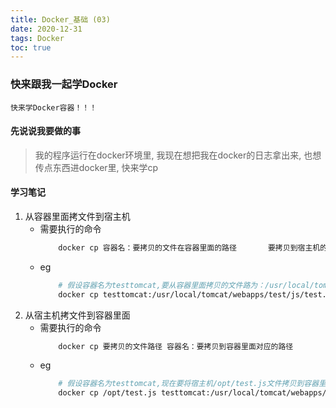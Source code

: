 ```yaml
---
title: Docker_基础 (03)
date: 2020-12-31
tags: Docker
toc: true
---
```


### 快来跟我一起学Docker
    快来学Docker容器！！！

<!-- more -->

#### 先说说我要做的事
> 我的程序运行在docker环境里, 我现在想把我在docker的日志拿出来,  也想传点东西进docker里, 快来学cp

#### 学习笔记
1. 从容器里面拷文件到宿主机
    * 需要执行的命令
        ```bash
            docker cp 容器名：要拷贝的文件在容器里面的路径       要拷贝到宿主机的相应路径
        ```
    * eg
        ```bash
            # 假设容器名为testtomcat,要从容器里面拷贝的文件路为：/usr/local/tomcat/webapps/test/js/test.js,  现在要将test.js从容器里面拷到宿主机的/opt路径下面
            docker cp testtomcat:/usr/local/tomcat/webapps/test/js/test.js /opt
        ```
2. 从宿主机拷文件到容器里面
    * 需要执行的命令
        ```bash
            docker cp 要拷贝的文件路径 容器名：要拷贝到容器里面对应的路径
        ```
    * eg
        ```bash
            # 假设容器名为testtomcat,现在要将宿主机/opt/test.js文件拷贝到容器里面的/usr/local/tomcat/webapps/test/js路径下面
            docker cp /opt/test.js testtomcat:/usr/local/tomcat/webapps/test/js
        ```






